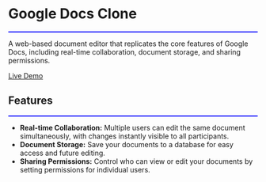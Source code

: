 # Google Docs Clone
<div style="border-top: 2px solid blue;"></div>

A web-based document editor that replicates the core features of Google Docs, including real-time collaboration, document storage, and sharing permissions.

<a href="https://sway-docs.vercel.app/" target="_blank"  >Live Demo</a>

## Features
<div style="border-top: 2px solid blue;"></div>

- **Real-time Collaboration:** Multiple users can edit the same document simultaneously, with changes instantly visible to all participants.
- **Document Storage:** Save your documents to a database for easy access and future editing.
- **Sharing Permissions:** Control who can view or edit your documents by setting permissions for individual users.
